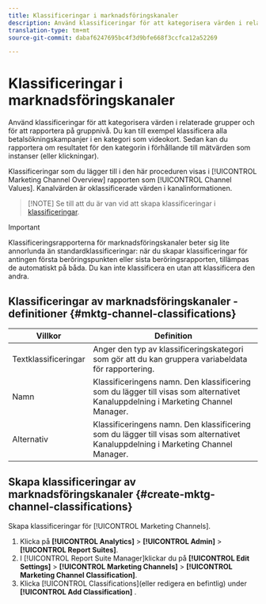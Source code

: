 ```yaml
---
title: Klassificeringar i marknadsföringskanaler
description: Använd klassificeringar för att kategorisera värden i relaterade grupper och för att rapportera på gruppnivå. Du kan till exempel klassificera alla betalsökningskampanjer i en kategori som videokort. Sedan kan du rapportera om resultatet för den kategorin i förhållande till mätvärden som instanser (eller klickningar).
translation-type: tm+mt
source-git-commit: dabaf6247695bc4f3d9bfe668f3ccfca12a52269

---
```



# Klassificeringar i marknadsföringskanaler

Använd klassificeringar för att kategorisera värden i relaterade grupper och för att rapportera på gruppnivå. Du kan till exempel klassificera alla betalsökningskampanjer i en kategori som videokort. Sedan kan du rapportera om resultatet för den kategorin i förhållande till mätvärden som instanser (eller klickningar).

Klassificeringar som du lägger till i den här proceduren visas i [!UICONTROL Marketing Channel Overview] rapporten som [!UICONTROL Channel Values]. Kanalvärden är oklassificerade värden i kanalinformationen.

>[!NOTE] Se till att du är van vid att skapa klassificeringar i [klassificeringar](/help/components/c-classifications2/c-classifications.md).

>[!IMPORTANT]
>
>Klassificeringsrapporterna för marknadsföringskanaler beter sig lite annorlunda än standardklassificeringar: när du skapar klassificeringar för antingen första beröringspunkten eller sista beröringsrapporten, tillämpas de automatiskt på båda. Du kan inte klassificera en utan att klassificera den andra.

## Klassificeringar av marknadsföringskanaler - definitioner {#mktg-channel-classifications}

| Villkor | Definition |
|--- |--- |
| Textklassificeringar | Anger den typ av klassificeringskategori som gör att du kan gruppera variabeldata för rapportering. |
| Namn | Klassificeringens namn. Den klassificering som du lägger till visas som alternativet Kanaluppdelning i Marketing Channel Manager. |
| Alternativ | Klassificeringens namn. Den klassificering som du lägger till visas som alternativet Kanaluppdelning i Marketing Channel Manager. |

## Skapa klassificeringar av marknadsföringskanaler {#create-mktg-channel-classifications}

Skapa klassificeringar för [!UICONTROL Marketing Channels].

1. Klicka på **[!UICONTROL Analytics]** > **[!UICONTROL Admin]** > **[!UICONTROL Report Suites]**.
1. I [!UICONTROL Report Suite Manager]klickar du på **[!UICONTROL Edit Settings]** > **[!UICONTROL Marketing Channels]** > **[!UICONTROL Marketing Channel Classification]**.
1. Klicka [!UICONTROL Classifications](eller redigera en befintlig) under **[!UICONTROL Add Classification]** .
